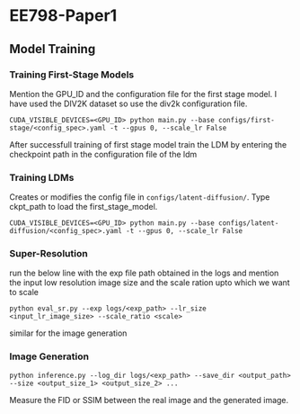 # EE798-Paper1
## Model Training
### Training First-Stage Models
Mention the GPU_ID and the configuration file for the first stage model. I have used the DIV2K dataset so use the div2k configuration file.
```
CUDA_VISIBLE_DEVICES=<GPU_ID> python main.py --base configs/first-stage/<config_spec>.yaml -t --gpus 0, --scale_lr False
```
After successfull training of first stage model train the LDM by entering the checkpoint path in the configuration file of the ldm
### Training LDMs
Creates or modifies the config file in `configs/latent-diffusion/`.
Type ckpt_path to load the first_stage_model.

```
CUDA_VISIBLE_DEVICES=<GPU_ID> python main.py --base configs/latent-diffusion/<config_spec>.yaml -t --gpus 0, --scale_lr False
```
### Super-Resolution
run the below line with the exp file path obtained in the logs and mention the input low resolution image size and the scale ration upto which we want to scale
```
python eval_sr.py --exp logs/<exp_path> --lr_size <input_lr_image_size> --scale_ratio <scale>
```
similar for the image generation
### Image Generation
```
python inference.py --log_dir logs/<exp_path> --save_dir <output_path> --size <output_size_1> <output_size_2> ...
```
Measure the FID or SSIM between the real image and the generated image.

